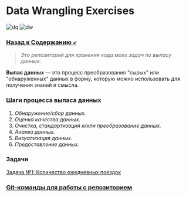 # Data Wrangling Exercises

![dq](https://img.shields.io/badge/data_quality-green)
![dw](https://img.shields.io/badge/data_wrangling-green)

### [Назад к Содержанию ⤶](https://github.com/adrianhel/contents)

> _Это репозиторий для хранения кода моих задач по выпасу данных._

**Выпас данных** — это процесс преобразования "сырых" или "обнаруженных" данных в форму, которую можно использовать для получения знаний и смысла.

### Шаги процесса выпаса данных
1. _Обнаружение/сбор данных._
2. _Оценка качества данных._
3. _Очистка, стандартизация и/или преобразование данных._
4. _Анализ данных._
5. _Визуализация данных._
6. _Предоставление данных._

### Задачи
[Задача №1: Количество ежедневных поездок](data/exercise_1.md)



### [Git-команды для работы с репозиторием](data/gitcommands.md)